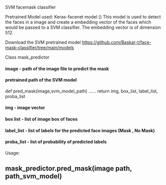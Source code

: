 SVM facemask classifier

Pretrained Model used:
   Keras-facenet model ()
     This model is used to detect the faces in a image and create a embedding vector of the faces which would be passed to a SVM classifier. 
     The embedding vector is of dimension 512.


Download the SVM pretrained model https://github.com/Baskar-t/face-mask-classifier/tree/main/models

Class mask_predictor
#### image - path of the image file to predict the mask
#### pretrained path of the SVM model
def pred_mask(image,svm_model_path)
     ......
	return img, box_list, label_list, proba_list
	
#### img - image vector
#### box list - list of image box of faces
#### label_list - list of labels for the predicted face images (Mask , No Mask)
#### proba_list - list of probability of predicted labels


Usage:

## mask_predictor.pred_mask(image path, path_svm_model)